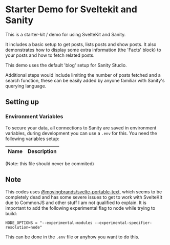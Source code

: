 # Starter Demo for Sveltekit and Sanity

This is a starter-kit / demo for using SvelteKit and Sanity.

It includes a basic setup to get posts, lists posts and show posts.
It also demonstrates how to display some extra information (the 'Facts' block) to your posts and how to fetch related posts.

This demo uses the default 'blog' setup for Sanity Studio.

Additional steps would include limiting the number of posts fetched and a search function, these can be easily added by anyone familiar with Sanity's querying language.

## Setting up

### Environment Variables

To secure your data, all connections to Sanity are saved in environment variables, during development you can use a `.env` for this. You need the following variables setup:

| Name | Description |
| ---- | ----------- |

(Note: this file should never be commited)

## Note

This codes uses [@movingbrands/svelte-portable-text](https://github.com/movingbrands/svelte-portable-text), which seems to be completely dead and has some severe issues to get to work with SvelteKit due to CommonJS and other stuff I am not qualified to explain. It is important to add the following experimental flag to node while trying to build:

```
NODE_OPTIONS = "--experimental-modules --experimental-specifier-resolution=node"
```

This can be done in the `.env` file or anyhow you want to do this.
